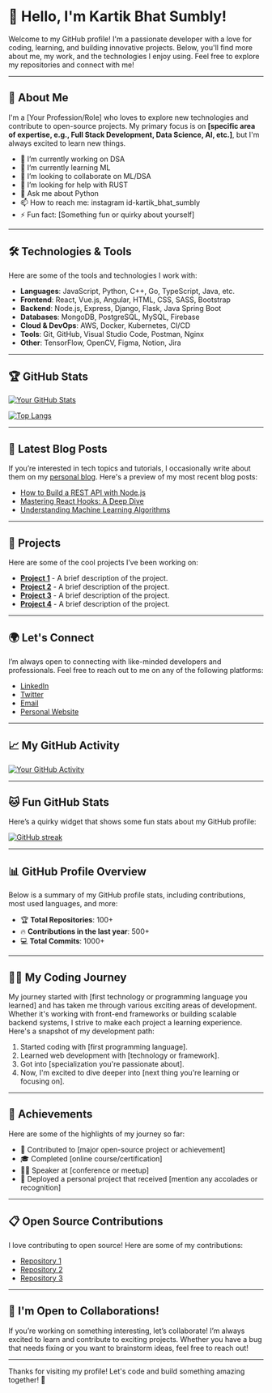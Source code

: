 # 👋 Hello, I'm Kartik Bhat Sumbly!

Welcome to my GitHub profile! I'm a passionate developer with a love for coding, learning, and building innovative projects. Below, you'll find more about me, my work, and the technologies I enjoy using. Feel free to explore my repositories and connect with me!

---

## 🚀 About Me

I'm a [Your Profession/Role] who loves to explore new technologies and contribute to open-source projects. My primary focus is on **[specific area of expertise, e.g., Full Stack Development, Data Science, AI, etc.]**, but I'm always excited to learn new things.

- 🔭 I’m currently working on DSA
- 🌱 I’m currently learning ML
- 👯 I’m looking to collaborate on ML/DSA
- 🤔 I’m looking for help with RUST
- 💬 Ask me about Python
- 📫 How to reach me: instagram id-kartik_bhat_sumbly
- ⚡ Fun fact: [Something fun or quirky about yourself]

---

## 🛠️ Technologies & Tools

Here are some of the tools and technologies I work with:

- **Languages**: JavaScript, Python, C++, Go, TypeScript, Java, etc.
- **Frontend**: React, Vue.js, Angular, HTML, CSS, SASS, Bootstrap
- **Backend**: Node.js, Express, Django, Flask, Java Spring Boot
- **Databases**: MongoDB, PostgreSQL, MySQL, Firebase
- **Cloud & DevOps**: AWS, Docker, Kubernetes, CI/CD
- **Tools**: Git, GitHub, Visual Studio Code, Postman, Nginx
- **Other**: TensorFlow, OpenCV, Figma, Notion, Jira

---

## 🏆 GitHub Stats

[![Your GitHub Stats](https://github-readme-stats.vercel.app/api?username=your-github-username&show_icons=true&hide_title=true&count_private=true&hide=prs&theme=radical)](https://github.com/your-github-username)

[![Top Langs](https://github-readme-stats.vercel.app/api/top-langs/?username=your-github-username&langs_count=10&theme=radical)](https://github.com/your-github-username)

---

## 📅 Latest Blog Posts

If you’re interested in tech topics and tutorials, I occasionally write about them on my [personal blog](your-blog-link). Here's a preview of my most recent blog posts:

- [How to Build a REST API with Node.js](your-blog-link)
- [Mastering React Hooks: A Deep Dive](your-blog-link)
- [Understanding Machine Learning Algorithms](your-blog-link)

---

## 💼 Projects

Here are some of the cool projects I’ve been working on:

- [**Project 1**](link-to-project) - A brief description of the project.
- [**Project 2**](link-to-project) - A brief description of the project.
- [**Project 3**](link-to-project) - A brief description of the project.
- [**Project 4**](link-to-project) - A brief description of the project.

---

## 🌍 Let's Connect

I’m always open to connecting with like-minded developers and professionals. Feel free to reach out to me on any of the following platforms:

- [LinkedIn](your-linkedin-url)
- [Twitter](your-twitter-url)
- [Email](your-email)
- [Personal Website](your-website-url)

---

## 📈 My GitHub Activity

<!-- This widget shows a contribution graph -->
[![Your GitHub Activity](https://github-readme-activity-graph.cyclic.app/graph?username=your-github-username&theme=react)](https://github.com/your-github-username)

---

## 🐱 Fun GitHub Stats

Here’s a quirky widget that shows some fun stats about my GitHub profile:

[![GitHub streak](https://github-readme-streak-stats.herokuapp.com/?user=your-github-username&theme=radical)](https://github.com/your-github-username)

---

## 📊 GitHub Profile Overview

Below is a summary of my GitHub profile stats, including contributions, most used languages, and more:

- 🏆 **Total Repositories**: 100+
- 🔥 **Contributions in the last year**: 500+
- 💻 **Total Commits**: 1000+

---

## 🧑‍💻 My Coding Journey

My journey started with [first technology or programming language you learned] and has taken me through various exciting areas of development. Whether it's working with front-end frameworks or building scalable backend systems, I strive to make each project a learning experience. Here's a snapshot of my development path:

1. Started coding with [first programming language].
2. Learned web development with [technology or framework].
3. Got into [specialization you're passionate about].
4. Now, I'm excited to dive deeper into [next thing you're learning or focusing on].

---

## 🎉 Achievements

Here are some of the highlights of my journey so far:

- 🥇 Contributed to [major open-source project or achievement]
- 🎓 Completed [online course/certification]
- 🧑‍🏫 Speaker at [conference or meetup]
- 🚀 Deployed a personal project that received [mention any accolades or recognition]

---

## 📋 Open Source Contributions

I love contributing to open source! Here are some of my contributions:

- [Repository 1](link-to-contribution)
- [Repository 2](link-to-contribution)
- [Repository 3](link-to-contribution)

---

## 👥 I'm Open to Collaborations!

If you’re working on something interesting, let’s collaborate! I’m always excited to learn and contribute to exciting projects. Whether you have a bug that needs fixing or you want to brainstorm ideas, feel free to reach out!

---

Thanks for visiting my profile! Let's code and build something amazing together! 🚀
